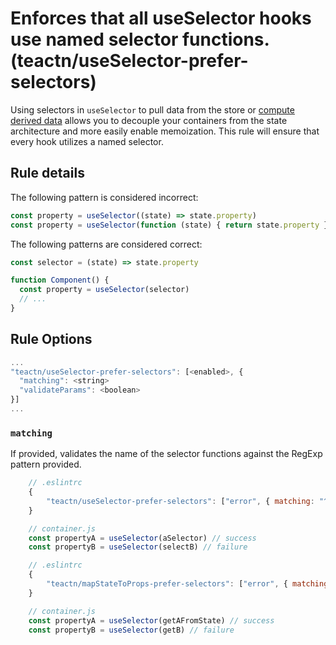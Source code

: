 #  Enforces that all useSelector hooks use named selector functions. (teactn/useSelector-prefer-selectors)

Using selectors in `useSelector` to pull data from the store or [compute derived data](https://redux.js.org/recipes/computing-derived-data#composing-selectors) allows you to decouple your containers from the state architecture and more easily enable memoization. This rule will ensure that every hook utilizes a named selector.

## Rule details

The following pattern is considered incorrect:

```js
const property = useSelector((state) => state.property)
const property = useSelector(function (state) { return state.property })
```

The following patterns are considered correct:

```js
const selector = (state) => state.property

function Component() {
  const property = useSelector(selector)
  // ...
}
```

## Rule Options

```js
...
"teactn/useSelector-prefer-selectors": [<enabled>, {
  "matching": <string>
  "validateParams": <boolean>
}]
...
```

### `matching`
If provided, validates the name of the selector functions against the RegExp pattern provided.

```js
    // .eslintrc
    {
        "teactn/useSelector-prefer-selectors": ["error", { matching: "^.*Selector$"}]
    }

    // container.js
    const propertyA = useSelector(aSelector) // success
    const propertyB = useSelector(selectB) // failure
```

```js
    // .eslintrc
    {
        "teactn/mapStateToProps-prefer-selectors": ["error", { matching: "^get.*FromState$"}]
    }

    // container.js
    const propertyA = useSelector(getAFromState) // success
    const propertyB = useSelector(getB) // failure
```
